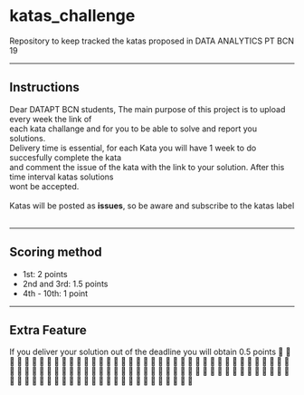 # katas_challenge
Repository to keep tracked the katas proposed in DATA ANALYTICS PT BCN 19
___
## Instructions

Dear DATAPT BCN students, The main purpose of this project is to upload every week the link of <br>
each kata challange and for you to be able to solve and report you solutions.<br>
Delivery time is essential, for each Kata you will have 1 week to do succesfully complete the kata<br>
and comment the issue of the kata with the link to your solution. After this time interval katas solutions <br>
wont be accepted.<br><br>
Katas will be posted as **issues**, so be aware and subscribe to the katas label<br><br>

___
## Scoring method
* 1st: 2 points
* 2nd and 3rd: 1.5 points
* 4th - 10th: 1 point

___
## Extra Feature
If you deliver your solution out of the deadline you will obtain 0.5 points :dancer: :man_dancing: :dancer: :man_dancing: :dancer: :man_dancing: :dancer: :man_dancing: :dancer: :man_dancing: :dancer: :man_dancing: :dancer: :man_dancing: :dancer: :man_dancing: :dancer: :man_dancing: :dancer: :man_dancing: :dancer: :man_dancing: :dancer: :man_dancing: :dancer: :man_dancing: :dancer: :man_dancing: :dancer: :man_dancing: :dancer: :man_dancing: :dancer: :man_dancing: :dancer: :man_dancing: :dancer: :man_dancing: :dancer: :man_dancing: :dancer: :man_dancing: :dancer: :man_dancing: :dancer: :man_dancing: :dancer: :man_dancing: :dancer: :man_dancing: :dancer: :man_dancing: :dancer: :man_dancing: :dancer: :man_dancing: :dancer: :man_dancing: :dancer: :man_dancing: :dancer: :man_dancing: :dancer: :man_dancing: :dancer: :man_dancing: :dancer: :man_dancing: :dancer: :man_dancing: :dancer: :man_dancing: :dancer: :man_dancing: :dancer: :man_dancing: :dancer: :man_dancing: :dancer: :man_dancing: :dancer: :man_dancing: :dancer: :man_dancing: :dancer: :man_dancing: :dancer: :man_dancing: :dancer: :man_dancing: :dancer: :man_dancing: :dancer: :man_dancing: :dancer: :man_dancing: :dancer: :man_dancing: :dancer: :man_dancing: :dancer: :man_dancing: :dancer: 
